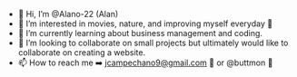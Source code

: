 - 👋 Hi, I’m @Alano-22 (Alan)
- 👀 I’m interested in movies, nature, and improving myself everyday 🤩
- 🌱 I’m currently learning about business management and coding.
- 💞️ I’m looking to collaborate on small projects but ultimately would like to collaborate on creating a website.
- 📫 How to reach me ➡️ jcampechano9@gmail.com 📧 or @buttmon 👻

<!---
Alano-22/Alano-22 is a ✨ special ✨ repository because its `README.md` (this file) appears on your GitHub profile.
You can click the Preview link to take a look at your changes.
--->
